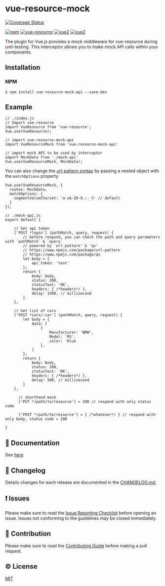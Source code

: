 # vue-resource-mock

[![Coverage Status](https://coveralls.io/repos/github/giovanniorigins/vue-resource-mock-api/badge.svg?branch=dev)](https://coveralls.io/github/giovanniorigins/vue-resource-mock-api?branch=dev)

[![npm](https://img.shields.io/npm/v/vue-resource-mock-api.svg)](https://www.npmjs.com/package/vue-resource-mock-api)
[![vue-resource](https://img.shields.io/badge/vue--resource-0.9.x-brightgreen.svg)](https://github.com/pagekit/vue-resource)
[![vue2](https://img.shields.io/badge/vue-1.x-brightgreen.svg)](https://v1.vuejs.org/)
[![vue2](https://img.shields.io/badge/vue-2.x-brightgreen.svg)](https://vuejs.org/)

The plugin for Vue.js provides a mock middleware for vue-resource during unit-testing. This interceptor allows you to make mock API calls within your components.

## Installation

### NPM
```
$ npm install vue-resource-mock-api --save-dev
```

## Example
```
// ./index.js
// Import vue-resource
import VueResource from 'vue-resource';
Vue.use(VueResource);

// import vue-resource-mock-api
import VueResourceMock from 'vue-resource-mock-api'

// import mock API to be used by interceptor
import MockData from './mock-api'
Vue.use(VueResourceMock, MockData);
```
You can also change the <a href="https://github.com/snd/url-pattern#customize-the-pattern-syntax">url-pattern syntax</a> by passing a nested object with the `matchOptions` property

```
Vue.use(VueResourceMock, {
  routes: MockData,
  matchOptions: {
    segmentValueCharset: 'a-zA-Z0-9.:-_%' // default
  }
});
```


```
// ./mock-api.js
export default {

    // Get api token
    ['POST *login'] (pathMatch, query, request) {
        // before respond, you can check the path and query parameters with `pathMatch` & `query`
        // powered by 'url-pattern' & 'qs'
        // https://www.npmjs.com/package/url-pattern
        // https://www.npmjs.com/package/qs
        let body = {
            api_token: 'test'
        };
        return {
            body: body,
            status: 200,
            statusText: 'OK',
            headers: { /*headers*/ },
            delay: 1500, // millisecond
        }
    },
    
    // Get list of cars
    ['POST *cars/:car'] (pathMatch, query, request) {
        let body = {
            data: [
            	{
            		Manufacturer: 'BMW',
            		Model: 'M3',
            		color: 'blue
            	},
            ]
        };
        return {
            body: body,
            status: 200,
            statusText: 'OK',
            headers: { /*headers*/ },
            delay: 500, // millisecond
        }
    },
    
      // shorthand mock
      ['PUT */path/to/resource'] = 200 // respond with only status code
    
      ['POST */path/to/resource'] = { /*whatever*/ } // respond with only body, status code = 200

}
```



## :book: Documentation
See [here](http://giovanniorigins.github.io/vue-resource-mock/)

## :scroll: Changelog
Details changes for each release are documented in the [CHANGELOG.md](https://github.com/giovanniorigins/vue-resource-mock-api/blob/dev/CHANGELOG.md).


## :exclamation: Issues
Please make sure to read the [Issue Reporting Checklist](https://github.com/giovanniorigins/vue-resource-mock-api/blob/dev/CONTRIBUTING.md#issue-reporting-guidelines) before opening an issue. Issues not conforming to the guidelines may be closed immediately.


## :muscle: Contribution
Please make sure to read the [Contributing Guide](https://github.com/giovanniorigins/vue-resource-mock-api/blob/dev/CONTRIBUTING.md) before making a pull request.

## :copyright: License

[MIT](http://opensource.org/licenses/MIT)
